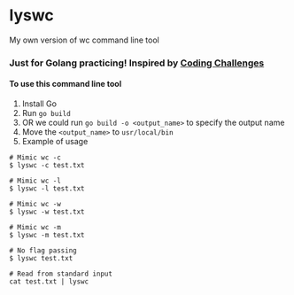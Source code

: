 # lyswc
My own version of wc command line tool

### Just for Golang practicing! Inspired by [Coding Challenges](https://codingchallenges.fyi/challenges/challenge-wc)

#### To use this command line tool
1. Install Go
2. Run `go build`
3. OR we could run `go build -o <output_name>` to specify the output name
4. Move the `<output_name>` to `usr/local/bin`
5. Example of usage
```
# Mimic wc -c
$ lyswc -c test.txt

# Mimic wc -l
$ lyswc -l test.txt

# Mimic wc -w
$ lyswc -w test.txt

# Mimic wc -m
$ lyswc -m test.txt

# No flag passing
$ lyswc test.txt

# Read from standard input
cat test.txt | lyswc
```
